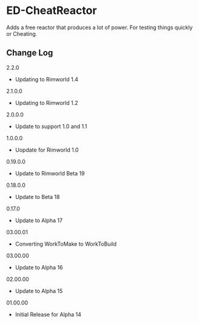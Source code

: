 # ED-CheatReactor
Adds a free reactor that produces a lot of power. For testing things quickly or Cheating.

## Change Log

2.2.0
 * Updating to Rimworld 1.4

2.1.0.0
 * Updating to Rimworld 1.2

2.0.0.0
 * Update to support 1.0 and 1.1

1.0.0.0
 * Uopdate for Rimworld 1.0

0.19.0.0
 * Update to Rimworld Beta 19  

0.18.0.0
 * Update to Beta 18
 
0.17.0
 * Update to Alpha 17
 
03.00.01
 * Converting WorkToMake to WorkToBuild

03.00.00
 * Update to Alpha 16
 
02.00.00
 * Update to Alpha 15 
 
01.00.00
 * Initial Release for Alpha 14


